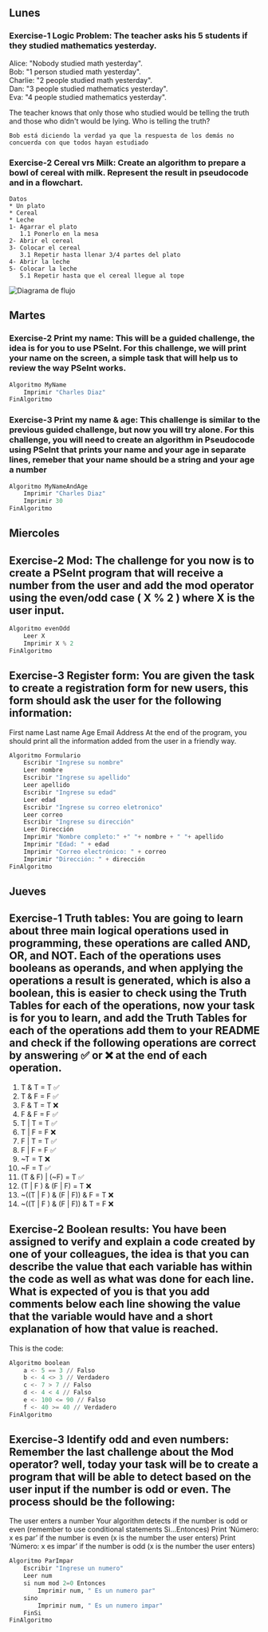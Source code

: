 ## Lunes

### Exercise-1 Logic Problem: The teacher asks his 5 students if they studied mathematics yesterday.

Alice: "Nobody studied math yesterday".  
Bob: "1 person studied math yesterday".  
Charlie: "2 people studied math yesterday".  
Dan: "3 people studied mathematics yesterday".  
Eva: "4 people studied mathematics yesterday".  

The teacher knows that only those who studied would be telling the truth and those who didn't would be lying. Who is telling the truth?

    Bob está diciendo la verdad ya que la respuesta de los demás no concuerda con que todos hayan estudiado
    
    
    
    
### Exercise-2 Cereal vrs Milk: Create an algorithm to prepare a bowl of cereal with milk. Represent the result in pseudocode and in a flowchart.

    Datos
    * Un plato
    * Cereal
    * Leche
    1- Agarrar el plato
       1.1 Ponerlo en la mesa
    2- Abrir el cereal
    3- Colocar el cereal
       3.1 Repetir hasta llenar 3/4 partes del plato
    4- Abrir la leche
    5- Colocar la leche
       5.1 Repetir hasta que el cereal llegue al tope
       
![ Diagrama de flujo ](https://github.com/CharlesEDG/README-Fundamentals/blob/main/Diagrama.PNG?raw=true)



## Martes

### Exercise-2 Print my name: This will be a guided challenge, the idea is for you to use PSeInt. For this challenge, we will print your name on the screen, a simple task that will help us to review the way PSeInt works.

```python
Algoritmo MyName
	Imprimir "Charles Diaz"
FinAlgoritmo
```




### Exercise-3 Print my name & age: This challenge is similar to the previous guided challenge, but now you will try alone. For this challenge, you will need to create an algorithm in Pseudocode using PSeInt that prints your name and your age in separate lines, remeber that your name should be a string and your age a number

```python
Algoritmo MyNameAndAge
	Imprimir "Charles Diaz"
	Imprimir 30
FinAlgoritmo
```



## Miercoles

## Exercise-2 Mod: The challenge for you now is to create a PSeInt program that will receive a number from the user and add the mod operator using the even/odd case ( X % 2 ) where X is the user input.

```python
Algoritmo evenOdd
	Leer X
	Imprimir X % 2
FinAlgoritmo
```



## Exercise-3 Register form: You are given the task to create a registration form for new users, this form should ask the user for the following information:

First name
Last name
Age
Email
Address
At the end of the program, you should print all the information added from the user in a friendly way.

```python
Algoritmo Formulario
	Escribir "Ingrese su nombre"
	Leer nombre
	Escribir "Ingrese su apellido"
	Leer apellido
	Escribir "Ingrese su edad"
	Leer edad
	Escribir "Ingrese su correo eletronico"
	Leer correo 
	Escribir "Ingrese su dirección"
	Leer Dirección
	Imprimir "Nombre completo:" +" "+ nombre + " "+ apellido 
	Imprimir "Edad: " + edad
	Imprimir "Correo electrónico: " + correo
	Imprimir "Dirección: " + dirección
FinAlgoritmo
```



## Jueves

## Exercise-1 Truth tables: You are going to learn about three main logical operations used in programming, these operations are called AND, OR, and NOT. Each of the operations uses booleans as operands, and when applying the operations a result is generated, which is also a boolean, this is easier to check using the Truth Tables for each of the operations, now your task is for you to learn, and add the Truth Tables for each of the operations add them to your README and check if the following operations are correct by answering ✅ or ❌ at the end of each operation.

1. T & T = T ✅
2. T & F = F ✅
3. F & T = T ❌
4. F & F = F ✅
5. T | T = T ✅
6. T | F = F ❌
7. F | T = T ✅
8. F | F = F ✅
9. ~T = T ❌
10. ~F = T ✅
11. (T & F) | (~F) = T ✅
12. (T | F ) & (F | F) = T ❌
13. ~((T | F ) & (F | F)) & F = T ❌
14. ~((T | F ) & (F | F)) & T = F ❌



## Exercise-2 Boolean results: You have been assigned to verify and explain a code created by one of your colleagues, the idea is that you can describe the value that each variable has within the code as well as what was done for each line. What is expected of you is that you add comments below each line showing the value that the variable would have and a short explanation of how that value is reached.

This is the code:

```python
Algoritmo boolean
	a <- 5 == 3 // Falso
	b <- 4 <> 3 // Verdadero
	c <- 7 > 7 // Falso
	d <- 4 < 4 // Falso
	e <- 100 <= 90 // Falso
	f <- 40 >= 40 // Verdadero
FinAlgoritmo
```



## Exercise-3 Identify odd and even numbers: Remember the last challenge about the Mod operator? well, today your task will be to create a program that will be able to detect based on the user input if the number is odd or even. The process should be the following:

The user enters a number
Your algorithm detects if the number is odd or even (remember to use conditional statements Si...Entonces)
Print ‘Número: x es par’ if the number is even (x is the number the user enters)
Print ‘Número: x es impar’ if the number is odd (x is the number the user enters)

```python
Algoritmo ParImpar
	Escribir "Ingrese un numero"
	Leer num
	si num mod 2=0 Entonces
		Imprimir num, " Es un numero par"
	sino 
		Imprimir num, " Es un numero impar"
	FinSi
FinAlgoritmo
```


